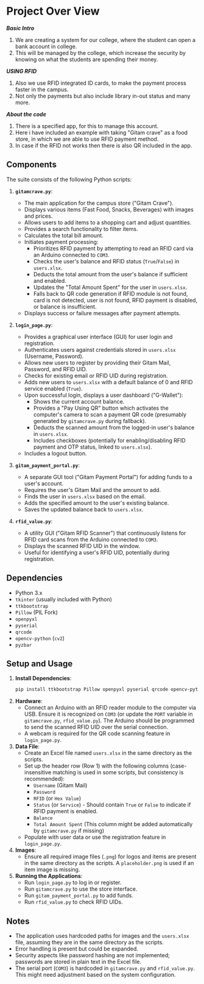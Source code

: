 # Project Over View

*******Basic Intro*******

1) We are creating a system for our college, where the student can open a bank account in college.
2) This will be managed by the college, which increase the security by knowing on what the students are spending their money.

*******USING RFID*******

1) Also we use RFID integrated ID cards, to make the payment process faster in the campus.
2) Not only the payments but also include library in-out status and many more.

*******About the code*******

1) There is a specified app, for this to manage this account.
2) Here i have included an example with taking "Gitam crave" as a food store, in which we are able to use RFID payment method.
3) In case if the RFID not works then there is also QR included in the app.




## Components

The suite consists of the following Python scripts:

1.  **`gitamcrave.py`**:
    *   The main application for the campus store ("Gitam Crave").
    *   Displays various items (Fast Food, Snacks, Beverages) with images and prices.
    *   Allows users to add items to a shopping cart and adjust quantities.
    *   Provides a search functionality to filter items.
    *   Calculates the total bill amount.
    *   Initiates payment processing:
        *   Prioritizes RFID payment by attempting to read an RFID card via an Arduino connected to `COM3`.
        *   Checks the user's balance and RFID status (`True`/`False`) in `users.xlsx`.
        *   Deducts the total amount from the user's balance if sufficient and enabled.
        *   Updates the "Total Amount Spent" for the user in `users.xlsx`.
        *   Falls back to QR code generation if RFID module is not found, card is not detected, user is not found, RFID payment is disabled, or balance is insufficient.
    *   Displays success or failure messages after payment attempts.

2.  **`login_page.py`**:
    *   Provides a graphical user interface (GUI) for user login and registration.
    *   Authenticates users against credentials stored in `users.xlsx` (Username, Password).
    *   Allows new users to register by providing their Gitam Mail, Password, and RFID UID.
    *   Checks for existing email or RFID UID during registration.
    *   Adds new users to `users.xlsx` with a default balance of 0 and RFID service enabled (`True`).
    *   Upon successful login, displays a user dashboard ("G-Wallet"):
        *   Shows the current account balance.
        *   Provides a "Pay Using QR" button which activates the computer's camera to scan a payment QR code (presumably generated by `gitamcrave.py` during fallback).
        *   Deducts the scanned amount from the logged-in user's balance in `users.xlsx`.
        *   Includes checkboxes (potentially for enabling/disabling RFID payment and OTP status, linked to `users.xlsx`).
    *   Includes a logout button.

3.  **`gitam_payment_portal.py`**:
    *   A separate GUI tool ("Gitam Payment Portal") for adding funds to a user's account.
    *   Requires the user's Gitam Mail and the amount to add.
    *   Finds the user in `users.xlsx` based on the email.
    *   Adds the specified amount to the user's existing balance.
    *   Saves the updated balance back to `users.xlsx`.

4.  **`rfid_value.py`**:
    *   A utility GUI ("Gitam RFID Scanner") that continuously listens for RFID card scans from the Arduino connected to `COM3`.
    *   Displays the scanned RFID UID in the window.
    *   Useful for identifying a user's RFID UID, potentially during registration.

## Dependencies

*   Python 3.x
*   `tkinter` (usually included with Python)
*   `ttkbootstrap`
*   `Pillow` (PIL Fork)
*   `openpyxl`
*   `pyserial`
*   `qrcode`
*   `opencv-python` (`cv2`)
*   `pyzbar`

## Setup and Usage

1.  **Install Dependencies**:
    ```bash
    pip install ttkbootstrap Pillow openpyxl pyserial qrcode opencv-python pyzbar
    ```
2.  **Hardware**:
    *   Connect an Arduino with an RFID reader module to the computer via USB. Ensure it is recognized on `COM3` (or update the `PORT` variable in `gitamcrave.py`, `rfid_value.py`). The Arduino should be programmed to send the scanned RFID UID over the serial connection.
    *   A webcam is required for the QR code scanning feature in `login_page.py`.
3.  **Data File**:
    *   Create an Excel file named `users.xlsx` in the same directory as the scripts.
    *   Set up the header row (Row 1) with the following columns (case-insensitive matching is used in some scripts, but consistency is recommended):
        *   `Username` (Gitam Mail)
        *   `Password`
        *   `RFID` (or `Hex Value`)
        *   `Status` (or `Service`) - Should contain `True` or `False` to indicate if RFID payment is enabled.
        *   `Balance`
        *   `Total Amount Spent` (This column might be added automatically by `gitamcrave.py` if missing)
    *   Populate with user data or use the registration feature in `login_page.py`.
4.  **Images**:
    *   Ensure all required image files (`.png`) for logos and items are present in the same directory as the scripts. A `placeholder.png` is used if an item image is missing.
5.  **Running the Applications**:
    *   Run `login_page.py` to log in or register.
    *   Run `gitamcrave.py` to use the store interface.
    *   Run `gitam_payment_portal.py` to add funds.
    *   Run `rfid_value.py` to check RFID UIDs.

## Notes

*   The application uses hardcoded paths for images and the `users.xlsx` file, assuming they are in the same directory as the scripts.
*   Error handling is present but could be expanded.
*   Security aspects like password hashing are not implemented; passwords are stored in plain text in the Excel file.
*   The serial port (`COM3`) is hardcoded in `gitamcrave.py` and `rfid_value.py`. This might need adjustment based on the system configuration.
